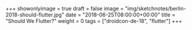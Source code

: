 +++
showonlyimage = true
draft = false
image = "img/sketchnotes/berlin-2018-should-flutter.jpg"
date = "2018-06-25T08:00:00+00:00"
title = "Should We Flutter?"
weight = 0
tags = ["droidcon-de-18", "flutter"]
+++

